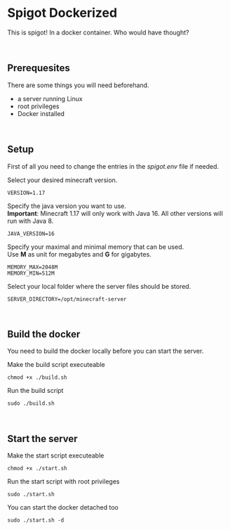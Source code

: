 # Spigot Dockerized

This is spigot! In a docker container. Who would have thought?

<br />

## Prerequesites

There are some things you will need beforehand.

- a server running Linux
- root privileges
- Docker installed

<br />

## Setup

First of all you need to change the entries in the *spigot.env* file if needed.

Select your desired minecraft version.
```
VERSION=1.17
```

Specify the java version you want to use.
<br />**Important**: Minecraft 1.17 will only work with Java 16. All other versions will run with Java 8.
```
JAVA_VERSION=16
```

Specify your maximal and minimal memory that can be used.
<br />Use **M** as unit for megabytes and **G** for gigabytes.
```
MEMORY_MAX=2048M
MEMORY_MIN=512M
```

Select your local folder where the server files should be stored.
```
SERVER_DIRECTORY=/opt/minecraft-server
```

<br />

## Build the docker

You need to build the docker locally before you can start the server.

Make the build script executeable
```
chmod +x ./build.sh
```

Run the build script

```
sudo ./build.sh
```

<br />

## Start the server

Make the start script executeable
```
chmod +x ./start.sh
```

Run the start script with root privileges
```
sudo ./start.sh
```

You can start the docker detached too
```
sudo ./start.sh -d
```
